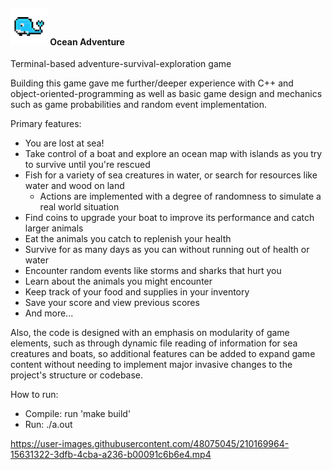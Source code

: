 #### <img src="whale.png" width="60px"> Ocean Adventure 

Terminal-based adventure-survival-exploration game   

Building this game gave me further/deeper experience with C++ and object-oriented-programming as well as basic game design and mechanics such as game probabilities and random event implementation.

Primary features:  
- You are lost at sea!
- Take control of a boat and explore an ocean map with islands as you try to survive until you're rescued
- Fish for a variety of sea creatures in water, or search for resources like water and wood on land
  - Actions are implemented with a degree of randomness to simulate a real world situation
- Find coins to upgrade your boat to improve its performance and catch larger animals
- Eat the animals you catch to replenish your health
- Survive for as many days as you can without running out of health or water
- Encounter random events like storms and sharks that hurt you
- Learn about the animals you might encounter
- Keep track of your food and supplies in your inventory
- Save your score and view previous scores
- And more...

Also, the code is designed with an emphasis on modularity of game elements, such as through dynamic file reading of information for sea creatures and boats, so additional features can be added to expand game content without needing to implement major invasive changes to the project's structure or codebase.


How to run:  
- Compile: run 'make build'  
- Run: ./a.out


https://user-images.githubusercontent.com/48075045/210169964-15631322-3dfb-4cba-a236-b00091c6b6e4.mp4

